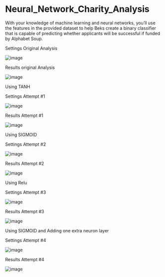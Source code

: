# Neural_Network_Charity_Analysis
 With your knowledge of machine learning and neural networks, you’ll use the features in the provided dataset to help Beks create a binary classifier that is capable of predicting whether applicants will be successful if funded by Alphabet Soup.
 
 
 
Settings Original Analysis 

![image](https://user-images.githubusercontent.com/98360572/175398665-fadca32c-33b1-4e88-9597-ce42fd237d8c.png)

Results original Analysis

![image](https://user-images.githubusercontent.com/98360572/175398768-7dcd341c-48d6-4ef0-af9d-17effa1e2b80.png)


Using TANH

Settings Attempt #1

![image](https://user-images.githubusercontent.com/98360572/175400603-64fa0b52-59a2-4b07-ac34-b2019b86addb.png)

Results Attempt #1

![image](https://user-images.githubusercontent.com/98360572/175400796-a1eba6df-f982-4650-b3a7-4514d31b969d.png)



Using SIGMOID

Settings Attempt #2

![image](https://user-images.githubusercontent.com/98360572/175407557-a5d13c42-ca87-431d-a12b-fc2482d94f33.png)

Results Attempt #2

![image](https://user-images.githubusercontent.com/98360572/175407635-44b918dd-d730-443a-8bfe-0e8be276fa91.png)



Using Relu

Settings Attempt #3

![image](https://user-images.githubusercontent.com/98360572/175421073-c4babfed-4bbe-493d-906d-13bedabc77ad.png)


Results Attempt #3

![image](https://user-images.githubusercontent.com/98360572/175419659-14f26835-9ba3-4bcb-a3df-4dba13e54e75.png)


Using SIGMOID and Adding one extra neuron layer

Settings Attempt #4

![image](https://user-images.githubusercontent.com/98360572/175424350-6a8a93b7-790a-4f21-8406-1810fdd1739e.png)


Results Attempt #4

![image](https://user-images.githubusercontent.com/98360572/175424286-9b9110f8-b31a-489e-b54d-d0e8e3defe68.png)





